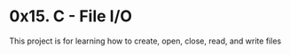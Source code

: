 # 0x15. C - File I/O

This project is for learning how to create, open, close, read, and write files
